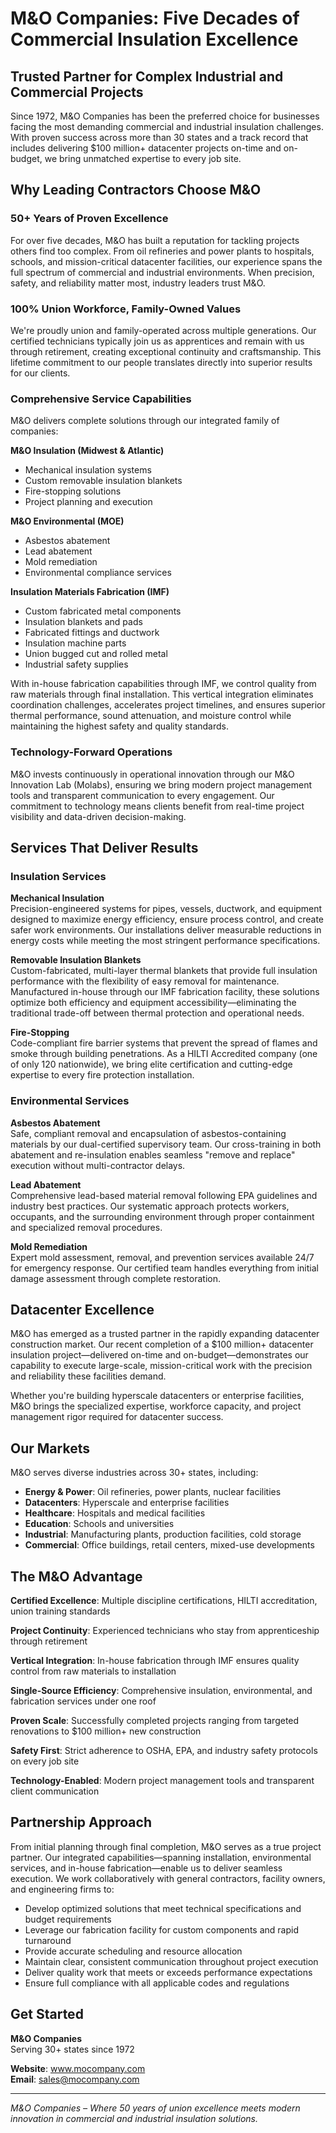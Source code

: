 # M&O Companies: Five Decades of Commercial Insulation Excellence

## Trusted Partner for Complex Industrial and Commercial Projects

Since 1972, M&O Companies has been the preferred choice for businesses facing the most demanding commercial and industrial insulation challenges. With proven success across more than 30 states and a track record that includes delivering $100 million+ datacenter projects on-time and on-budget, we bring unmatched expertise to every job site.

## Why Leading Contractors Choose M&O

### 50+ Years of Proven Excellence
For over five decades, M&O has built a reputation for tackling projects others find too complex. From oil refineries and power plants to hospitals, schools, and mission-critical datacenter facilities, our experience spans the full spectrum of commercial and industrial environments. When precision, safety, and reliability matter most, industry leaders trust M&O.

### 100% Union Workforce, Family-Owned Values
We're proudly union and family-operated across multiple generations. Our certified technicians typically join us as apprentices and remain with us through retirement, creating exceptional continuity and craftsmanship. This lifetime commitment to our people translates directly into superior results for our clients.

### Comprehensive Service Capabilities
M&O delivers complete solutions through our integrated family of companies:

**M&O Insulation (Midwest & Atlantic)**
- Mechanical insulation systems
- Custom removable insulation blankets
- Fire-stopping solutions
- Project planning and execution

**M&O Environmental (MOE)**
- Asbestos abatement
- Lead abatement
- Mold remediation
- Environmental compliance services

**Insulation Materials Fabrication (IMF)**
- Custom fabricated metal components
- Insulation blankets and pads
- Fabricated fittings and ductwork
- Insulation machine parts
- Union bugged cut and rolled metal
- Industrial safety supplies

With in-house fabrication capabilities through IMF, we control quality from raw materials through final installation. This vertical integration eliminates coordination challenges, accelerates project timelines, and ensures superior thermal performance, sound attenuation, and moisture control while maintaining the highest safety and quality standards.

### Technology-Forward Operations
M&O invests continuously in operational innovation through our M&O Innovation Lab (Molabs), ensuring we bring modern project management tools and transparent communication to every engagement. Our commitment to technology means clients benefit from real-time project visibility and data-driven decision-making.

## Services That Deliver Results

### Insulation Services

**Mechanical Insulation**  
Precision-engineered systems for pipes, vessels, ductwork, and equipment designed to maximize energy efficiency, ensure process control, and create safer work environments. Our installations deliver measurable reductions in energy costs while meeting the most stringent performance specifications.

**Removable Insulation Blankets**  
Custom-fabricated, multi-layer thermal blankets that provide full insulation performance with the flexibility of easy removal for maintenance. Manufactured in-house through our IMF fabrication facility, these solutions optimize both efficiency and equipment accessibility—eliminating the traditional trade-off between thermal protection and operational needs.

**Fire-Stopping**  
Code-compliant fire barrier systems that prevent the spread of flames and smoke through building penetrations. As a HILTI Accredited company (one of only 120 nationwide), we bring elite certification and cutting-edge expertise to every fire protection installation.

### Environmental Services

**Asbestos Abatement**  
Safe, compliant removal and encapsulation of asbestos-containing materials by our dual-certified supervisory team. Our cross-training in both abatement and re-insulation enables seamless "remove and replace" execution without multi-contractor delays.

**Lead Abatement**  
Comprehensive lead-based material removal following EPA guidelines and industry best practices. Our systematic approach protects workers, occupants, and the surrounding environment through proper containment and specialized removal procedures.

**Mold Remediation**  
Expert mold assessment, removal, and prevention services available 24/7 for emergency response. Our certified team handles everything from initial damage assessment through complete restoration.

## Datacenter Excellence

M&O has emerged as a trusted partner in the rapidly expanding datacenter construction market. Our recent completion of a $100 million+ datacenter insulation project—delivered on-time and on-budget—demonstrates our capability to execute large-scale, mission-critical work with the precision and reliability these facilities demand.

Whether you're building hyperscale datacenters or enterprise facilities, M&O brings the specialized expertise, workforce capacity, and project management rigor required for datacenter success.

## Our Markets

M&O serves diverse industries across 30+ states, including:

- **Energy & Power**: Oil refineries, power plants, nuclear facilities
- **Datacenters**: Hyperscale and enterprise facilities
- **Healthcare**: Hospitals and medical facilities
- **Education**: Schools and universities
- **Industrial**: Manufacturing plants, production facilities, cold storage
- **Commercial**: Office buildings, retail centers, mixed-use developments

## The M&O Advantage

**Certified Excellence**: Multiple discipline certifications, HILTI accreditation, union training standards

**Project Continuity**: Experienced technicians who stay from apprenticeship through retirement

**Vertical Integration**: In-house fabrication through IMF ensures quality control from raw materials to installation

**Single-Source Efficiency**: Comprehensive insulation, environmental, and fabrication services under one roof

**Proven Scale**: Successfully completed projects ranging from targeted renovations to $100 million+ new construction

**Safety First**: Strict adherence to OSHA, EPA, and industry safety protocols on every job site

**Technology-Enabled**: Modern project management tools and transparent client communication

## Partnership Approach

From initial planning through final completion, M&O serves as a true project partner. Our integrated capabilities—spanning installation, environmental services, and in-house fabrication—enable us to deliver seamless execution. We work collaboratively with general contractors, facility owners, and engineering firms to:

- Develop optimized solutions that meet technical specifications and budget requirements
- Leverage our fabrication facility for custom components and rapid turnaround
- Provide accurate scheduling and resource allocation
- Maintain clear, consistent communication throughout project execution
- Deliver quality work that meets or exceeds performance expectations
- Ensure full compliance with all applicable codes and regulations

## Get Started

**M&O Companies**  
Serving 30+ states since 1972

**Website**: www.mocompany.com  
**Email**: sales@mocompany.com

---

*M&O Companies – Where 50 years of union excellence meets modern innovation in commercial and industrial insulation solutions.*

